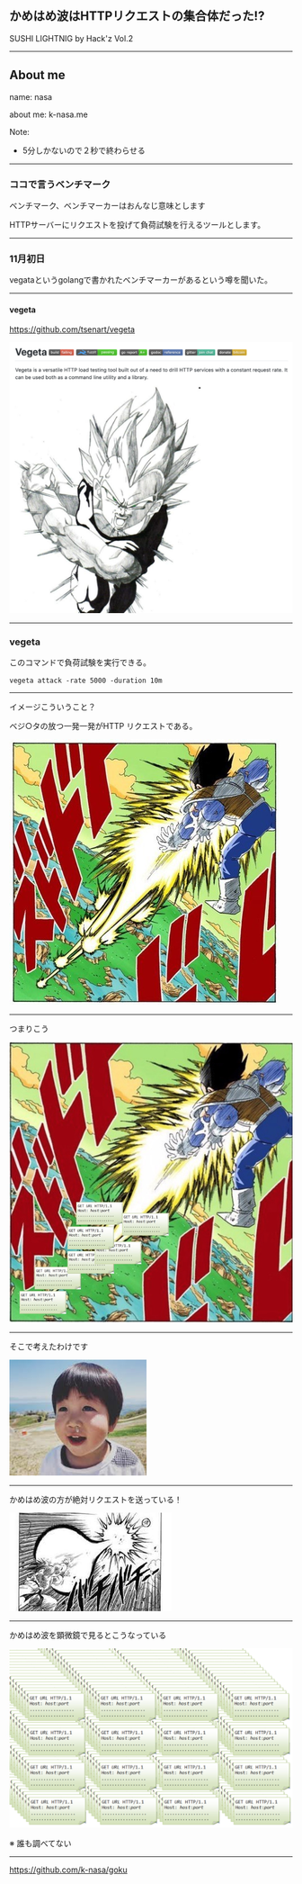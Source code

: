## かめはめ波はHTTPリクエストの集合体だった!?

SUSHI LIGHTNIG by Hack'z Vol.2

---

## About me

name:      nasa

about me:   k-nasa.me

Note:
- 5分しかないので２秒で終わらせる

---

### ココで言うベンチマーク

ベンチマーク、ベンチマーカーはおんなじ意味とします

HTTPサーバーにリクエストを投げて負荷試験を行えるツールとします。

---

### 11月初日

vegataというgolangで書かれたベンチマーカーがあるという噂を聞いた。

---

#### vegeta

https://github.com/tsenart/vegeta

![vegeta](./assets/vegeta.png)

---

### vegeta

このコマンドで負荷試験を実行できる。

```
vegeta attack -rate 5000 -duration 10m
```

---

イメージこういうこと？

ベジ○タの放つ一発一発がHTTP リクエストである。

![vegeta attack](./assets/vegeta_attack.jpg)

---

つまりこう

![vegeta http](./assets/vegeta_attack_http.jpeg)

---

そこで考えたわけです

![thinking](./assets/thinkng_face.jpeg)

---

かめはめ波の方が絶対リクエストを送っている！

![kamehameka](./assets/kamehameha.jpeg)

---

かめはめ波を顕微鏡で見るとこうなっている

![kamehameka](./assets/http_gundan.png)

※  誰も調べてない

---

https://github.com/k-nasa/goku
